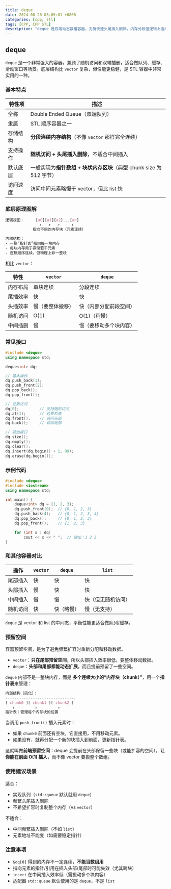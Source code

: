 ```yaml
---
title: deque
date: 2024-08-20 03:09:01 +0800
categories: [cpp, stl]
tags: [CPP, CPP STL]
description: "deque 是双端动态数组容器，支持快速头尾插入删除，内存分段但逻辑上连续，适合频繁头尾操作场景。"
---
```

## deque

`deque` 是一个非常强大的容器，兼顾了随机访问和双端插删，适合做队列、缓存、滑动窗口等场景。底层结构比 `vector` 复杂，但性能更稳健，是 STL 容器中非常实用的一种。

### 基本特点

| 特性项   | 描述                                                                 |
| -------- | -------------------------------------------------------------------- |
| 全称     | Double Ended Queue（双端队列）                                       |
| 隶属     | STL 顺序容器之一                                                     |
| 存储结构 | **分段连续内存结构**（不像 `vector` 那样完全连续）                   |
| 支持操作 | **随机访问 + 头尾插入删除**，不适合中间插入                          |
| 默认底层 | 一般实现为**指针数组 + 块状内存区块**（典型 chunk size 为 512 字节） |
| 访问速度 | 访问中间元素略慢于 vector，但比 list 快                              |

### 底层原理图解

```css
逻辑视图：     [a0][a1][a2]...[an]
               ↑   ↑   ↑     ↑
            指向不同的内存块（元素连续）

内部结构：
- 一张“指针表”指向每一块内存
- 每块内存用于存储若干元素
- 逻辑顺序连续，但物理上非一整块
```

相比 `vector`：

| 特性     | `vector`         | `deque`                |
| -------- | ---------------- | ---------------------- |
| 内存布局 | 单块连续         | 分段连续               |
| 尾插效率 | 快               | 快                     |
| 头插效率 | 慢（要整体搬移） | 快（内部分配前段空间） |
| 随机访问 | O(1)             | O(1)（稍慢）           |
| 中间插删 | 慢               | 慢（要移动多个块内容） |

### 常见接口

```cpp
#include <deque>
using namespace std;

deque<int> dq;

// 基本操作
dq.push_back(1);
dq.push_front(2);
dq.pop_back();
dq.pop_front();

// 元素访问
dq[0];         // 支持随机访问
dq.at(1);      // 边界检查
dq.front();    // 访问头部
dq.back();     // 访问尾部

// 其他接口
dq.size();
dq.empty();
dq.clear();
dq.insert(dq.begin() + 1, 99);
dq.erase(dq.begin());
```

### 示例代码

```cpp
#include <deque>
#include <iostream>
using namespace std;

int main() {
    deque<int> dq = {1, 2, 3};
    dq.push_front(0);  // {0, 1, 2, 3}
    dq.push_back(4);   // {0, 1, 2, 3, 4}
    dq.pop_back();     // {0, 1, 2, 3}
    dq.pop_front();    // {1, 2, 3}

    for (int x : dq)
        cout << x << " ";  // 输出：1 2 3
}
```

### 和其他容器对比

| 操作     | `vector` | `deque`    | `list`             |
| -------- | -------- | ---------- | ------------------ |
| 尾部插入 | 快       | 快         | 快                 |
| 头部插入 | 慢       | 快         | 快                 |
| 中间插入 | 慢       | 慢         | 快（但无随机访问） |
| 随机访问 | 快       | 快（略慢） | 慢（无支持）       |

`deque` 是 vector 和 list 的中间态，平衡性能更适合做队列/缓存。

### 预留空间

容器预留空间，是为了避免频繁扩容时重新分配和移动数据。

- `vector`：**只在尾部预留空间**，所以头部插入效率很低，要整体移动数据。
- `deque`：**头部和尾部都能动态扩展**，而且提前预留了一些空间。

`deque` 内部不是一整块内存，而是 **多个连续大小的“内存块（chunk）”**，用一个**指针表**来管理：

```css
内部结构（简化）：
-------------------------------
[ chunk0 ][ chunk1 ][ chunk2 ]
   ↑         ↑         ↑
指针表：管理每个内存块的位置
```

当调用 `push_front()` 插入元素时：

- 如果 `chunk0` 前面还有空块，它直接用，不用移动元素。
- 如果没有，就再分配一个新的块插入到前面，更新指针表。

这就叫做**前端预留空间**：deque 会提前在头部保留一些块（或能扩容的空间），**让你能在前面 O(1) 插入**，而不像 vector 要搬整个数组。

### 使用建议场景

适合：

- 实现队列（`std::queue` 默认就用 `deque`）
- 频繁头尾插入删除
- 不希望扩容时复制整个内存（vs `vector`）

不适合：

- 中间频繁插入删除（不如 `list`）
- 元素地址不能变（如需要稳定指针）

### 注意事项

- `&dq[0]` 得到的内存不一定连续，**不能当数组用**
- 指向元素的指针/引用在插入头部/尾部时可能失效（尤其跨块）
- `insert` 在中间插入效率低（需搬动多个块内容）
- 适配器 `std::queue` 默认使用的是 `deque`，不是 `list`

